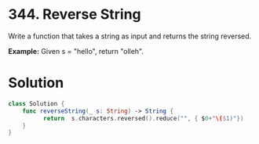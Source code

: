 # 344. Reverse String

Write a function that takes a string as input and returns the string reversed.

**Example:**
Given s = "hello", return "olleh".



# Solution

```swift
class Solution {
    func reverseString(_ s: String) -> String {
          return  s.characters.reversed().reduce("", { $0+"\($1)"})
    }
}
```

